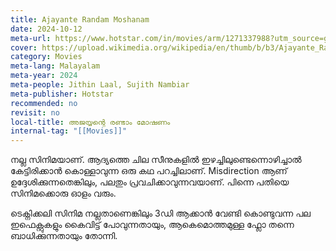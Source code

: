 ```yaml
---
title: Ajayante Randam Moshanam
date: 2024-10-12
meta-url: https://www.hotstar.com/in/movies/arm/1271337988?utm_source=gwa
cover: https://upload.wikimedia.org/wikipedia/en/thumb/b/b3/Ajayante_Randam_Moshanam.jpg/220px-Ajayante_Randam_Moshanam.jpg
category: Movies
meta-lang: Malayalam
meta-year: 2024
meta-people: Jithin Laal, Sujith Nambiar
meta-publisher: Hotstar
recommended: no
revisit: no
local-title: അജയ്യന്റെ രണ്ടാം മോഷണം
internal-tag: "[[Movies]]"
---
```

നല്ല സിനിമയാണ്. ആദ്യത്തെ ചില സീനുകളിൽ ഇഴച്ചിലുണ്ടെന്നൊഴിച്ചാൽ കേട്ടിരിക്കാൻ കൊള്ളാവുന്ന ഒരു കഥ പറച്ചിലാണ്. Misdirection ആണ് ഉദ്ദേശിക്കുന്നതെങ്കിലും, പലതും പ്രവചിക്കാവുന്നവയാണ്. പിന്നെ പതിയെ സിനിമക്കൊരു ഓളം വരും. 

ടെക്നിക്കലി സിനിമ നല്ലതാണെങ്കിലും 3ഡി ആക്കാൻ വേണ്ടി കൊണ്ടുവന്ന പല ഇഫെക്റ്റുകളും കൈവിട്ട് പോവുന്നതായും, ആകെമൊത്തമുള്ള ഫ്ലോ തന്നെ ബാധിക്കുന്നതായും തോന്നി.  

